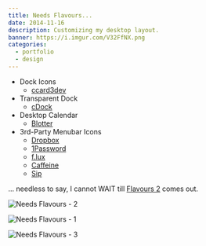 ```yaml
---
title: Needs Flavours...
date: 2014-11-16
description: Customizing my desktop layout.
banner: https://i.imgur.com/V32FfNX.png
categories:
  - portfolio
  - design
---
```


- Dock Icons
  - [ccard3dev](http://ccard3dev.deviantart.com/art/Dynamic-Icons-for-Yosemite-Apple-Apps-460428519)
- Transparent Dock
  - [cDock](http://sourceforge.net/projects/cdock/)
- Desktop Calendar
  - [Blotter](http://wireload.net/products/blotter/)
- 3rd-Party Menubar Icons
  - [Dropbox](http://dropbox.com/)
  - [1Password](https://agilebits.com/onepassword)
  - [f.lux](https://justgetflux.com/)
  - [Caffeine](http://lightheadsw.com/caffeine/)
  - [Sip](http://theolabrothers.com/sip/)

... needless to say, I cannot WAIT till [Flavours 2](https://interacto.zendesk.com/entries/53605899-Yosemite-and-the-future-Flavours-2) comes out.

![Needs Flavours - 2](https://i.imgur.com/qBeWrnP.png)

![Needs Flavours - 1](https://i.imgur.com/8BSqCXL.png)

![Needs Flavours - 3](https://i.imgur.com/hRiEr8l.png)

